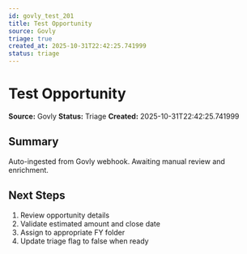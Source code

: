 ```yaml
---
id: govly_test_201
title: Test Opportunity
source: Govly
triage: true
created_at: 2025-10-31T22:42:25.741999
status: triage
---
```


# Test Opportunity

**Source:** Govly
**Status:** Triage
**Created:** 2025-10-31T22:42:25.741999

## Summary

Auto-ingested from Govly webhook. Awaiting manual review and enrichment.

## Next Steps

1. Review opportunity details
2. Validate estimated amount and close date
3. Assign to appropriate FY folder
4. Update triage flag to false when ready
